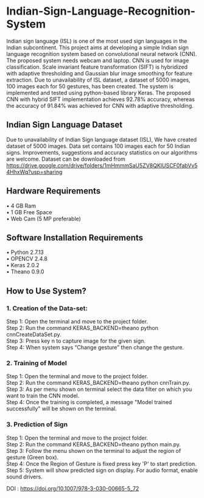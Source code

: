 # Indian-Sign-Language-Recognition-System
Indian sign language (ISL) is one of the most used sign languages in the Indian subcontinent. This project aims at developing a simple Indian sign language recognition system based on convolutional neural network (CNN). The proposed system needs webcam and laptop. CNN is used for image classification. Scale invariant feature transformation (SIFT) is hybridized with adaptive thresholding and Gaussian blur image smoothing for feature extraction. Due to unavailability of ISL dataset, a dataset of 5000 images, 100 images each for 50 gestures, has been created. The system is implemented and tested using python-based library Keras. The proposed CNN with hybrid SIFT implementation achieves 92.78% accuracy, whereas the accuracy of 91.84% was achieved for CNN with adaptive thresholding.
## Indian Sign Language Dataset 
Due to unavailability of Indian Sign language dataset (ISL), We have created dataset of 5000 images. Data set contains 100 images each for 50 Indian signs. Improvements, suggestions and accuracy statistics on our algorithms are welcome. Dataset can be downloaded from https://drive.google.com/drive/folders/1mHmmmSaU5ZV8QKIUSCF0fabVv54HhxWq?usp=sharing
## Hardware Requirements
• 4 GB Ram<br/>
• 1 GB Free Space<br/>
• Web Cam (5 MP preferable)<br/>
## Software Installation Requirements
• Python 2.7.13<br/> 
• OPENCV 2.4.8<br/> 
• Keras 2.0.2<br/>
• Theano 0.9.0<br/>
## How to Use System?
### 1. Creation of the Data-set:
Step 1: Open the terminal and move to the project folder.<br/>
Step 2: Run the command KERAS_BACKEND=theano python cnnCreateDataSet.py.<br/>
Step 3: Press key n to capture image for the given sign.<br/>
Step 4: When system says “Change gesture” then change the gesture.<br/>
### 2. Training of Model
Step 1: Open the terminal and move to the project folder.<br/>
Step 2: Run the command KERAS_BACKEND=theano python cnnTrain.py.<br/> 
Step 3: As per menu shown on terminal select the data filter on which you want to train the CNN model.<br/>
Step 4: Once the training is completed, a message "Model trained successfully"  will be shown on the terminal.<br/>
### 3. Prediction of Sign
Step 1: Open the terminal and move to the project folder.<br/>
Step 2: Run the command KERAS_BACKEND=theano python main.py.<br/>
Step 3: Follow the menu shown on the terminal to adjust the region of gesture (Green box).<br/>
Step 4: Once the Region of Gesture is fixed press key 'P' to start prediction.<br/>
Step 5: System will show predicted sign on display. For audio format, enable sound drivers.<br/>    
 
DOI : https://doi.org/10.1007/978-3-030-00665-5_72
